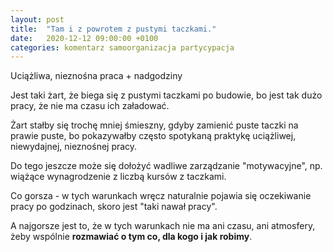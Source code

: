 ```yaml
---
layout: post
title:  "Tam i z powrotem z pustymi taczkami."
date:   2020-12-12 09:00:00 +0100
categories: komentarz samoorganizacja partycypacja
---
```



Uciążliwa, nieznośna praca + nadgodziny

Jest taki żart, że biega się z pustymi taczkami po budowie, bo jest tak dużo pracy, że nie ma czasu ich załadować.

Żart stałby się trochę mniej śmieszny, gdyby zamienić puste taczki na prawie puste, bo pokazywałby często spotykaną praktykę uciążliwej, niewydajnej, nieznośnej pracy. 

Do tego jeszcze może się dołożyć wadliwe zarządzanie "motywacyjne", np. wiążące wynagrodzenie z liczbą kursów z taczkami.

Co gorsza - w tych warunkach wręcz naturalnie pojawia się oczekiwanie pracy po godzinach, skoro jest "taki nawał pracy".

A najgorsze jest to, że w tych warunkach nie ma ani czasu, ani atmosfery, żeby wspólnie **rozmawiać o tym co, dla kogo i jak robimy**. 